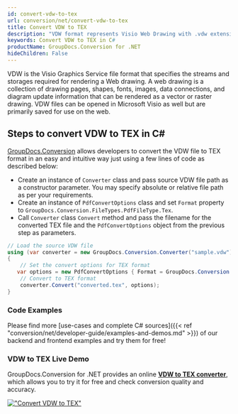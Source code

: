 ```yaml
---
id: convert-vdw-to-tex
url: conversion/net/convert-vdw-to-tex
title: Convert VDW to TEX
description: "VDW format represents Visio Web Drawing with .vdw extension. Learn how to convert VDW to TEX file programmatically in C# language using GroupDocs.Conversion for .NET library."
keywords: Convert VDW to TEX in C#
productName: GroupDocs.Conversion for .NET
hideChildren: False
---
```


VDW is the Visio Graphics Service file format that specifies the streams and storages required for rendering a Web drawing. A web drawing is a collection of drawing pages, shapes, fonts, images, data connections, and diagram update information that can be rendered as a vector or raster drawing. VDW files can be opened in Microsoft Visio as well but are primarily saved for use on the web.

## Steps to convert VDW to TEX in C#

[GroupDocs.Conversion](https://products.groupdocs.com/conversion/net) allows developers to convert the VDW file to TEX format in an easy and intuitive way just using a few lines of code as described below:

* Create an instance of `Converter` class and pass source VDW file path as a constructor parameter. You may specify absolute or relative file path as per your requirements. 
* Create an instance of `PdfConvertOptions` class and set `Format` property to `GroupDocs.Conversion.FileTypes.PdfFileType.Tex`.
* Call `Converter` class `Convert` method and pass the filename for the converted TEX file and the `PdfConvertOptions` object from the previous step as parameters.

```csharp
// Load the source VDW file
using (var converter = new GroupDocs.Conversion.Converter("sample.vdw"))
{
    // Set the convert options for TEX format
   var options = new PdfConvertOptions { Format = GroupDocs.Conversion.FileTypes.PdfFileType.Tex };
    // Convert to TEX format
    converter.Convert("converted.tex", options);
}
```

### Code Examples

Please find more [use-cases and complete C# sources]({{< ref "conversion/net/developer-guide/examples-and-demos.md" >}}) of our backend and frontend examples and try them for free!

### VDW to TEX Live Demo

GroupDocs.Conversion for .NET provides an online [**VDW to TEX converter**](https://products.groupdocs.app/conversion/vdw-to-tex), which allows you to try it for free and check conversion quality and accuracy.

[!["Convert VDW to TEX"](conversion/net/images/convert-to-tex/convert-vdw-to-tex.png)](https://products.groupdocs.app/conversion/vdw-to-tex)